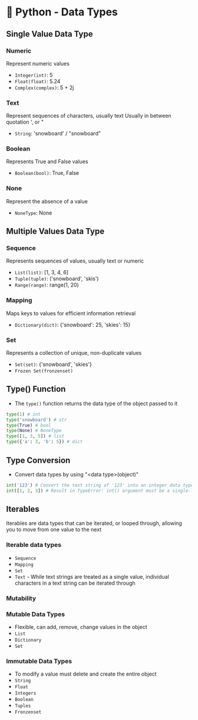 # 📘 Python - Data Types

## Single Value Data Type
### Numeric
Represent numeric values
- `Integer(int)`: 5
- `Float(float)`: 5.24
- `Complex(complex)`: 5 + 2j

### Text
Represent sequences of characters, usually text
Usually in between quotation ', or "
- `String`: 'snowboard' / "snowboard"

### Boolean
Represents True and False values
- `Boolean(bool)`: True, False

### None
Represent the absence of a value
- `NoneType`: None

## Multiple Values Data Type
### Sequence
Represents sequences of values, usually text or numeric
- `List(list)`: [1, 3, 4, 6]
- `Tuple(tuple)`: ('snowboard', 'skis')
- `Range(range)`: range(1, 20)

### Mapping
Maps keys to values for efficient information retrieval
- `Dictionary(dict)`: {'snowboard': 25, 'skies': 15}

### Set
Represents a collection of unique, non-duplicate values
- `Set(set)`: {'snowboard', 'skies'}
- `Frozen Set(fronzenset)`

## Type() Function
- The `type()` function returns the data type of the object passed to it

```py
type(1) # int
type('snowboard') # str
type(True) # bool
type(None) # NoneType
type([1, 3, 5]) # list
type({'a': 3, 'b': 5}) # dict
```

## Type Conversion
- Convert data types by using "\<data type>(object)"

```py
int('123') # Convert the text string of '123' into an integer data type
int([1, 2, 3]) # Result in TypeError: int() argument must be a single-like data type, not multiple-values data type
```

## Iterables
Iterables are data types that can be iterated, or looped through, allowing you to move from one value to the next

### Iterable data types
- `Sequence`
- `Mapping`
- `Set`
- `Text` - While text strings are treated as a single value, individual characters in a text string can be iterated through

### Mutability
### Mutable Data Types
- Flexible, can add, remove, change values in the object
- `List`
- `Dictionary`
- `Set`

### Immutable Data Types
- To modify a value must delete and create the entire object
- `String`
- `Float`
- `Integers`
- `Boolean`
- `Tuples`
- `Fronzenset`

